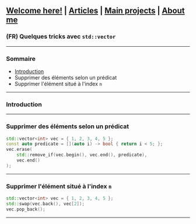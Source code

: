 ## [Welcome here!](https://vpenando.github.io) | [Articles](https://vpenando.github.io/articles.html) | [Main projects](https://vpenando.github.io/projects.html) | [About me](https://vpenando.github.io/about.html)

### (FR) Quelques tricks avec `std::vector`

---

### Sommaire
* [Introduction](#introduction)
* Supprimer des éléments selon un prédicat
* Supprimer l'élément situé à l'index `n`

---

### Introduction

---

### Supprimer des éléments selon un prédicat
```cpp
std::vector<int> vec = { 1, 2, 3, 4, 5 };
const auto predicate = [](auto i) -> bool { return i < 5; };
vec.erase(
    std::remove_if(vec.begin(), vec.end(), predicate),
    vec.end()
);
```

---

### Supprimer l'élément situé à l'index `n`
```cpp
std::vector<int> vec = { 1, 2, 3, 4, 5 };
std::swap(vec.back(), vec[2]);
vec.pop_back();
```

---
